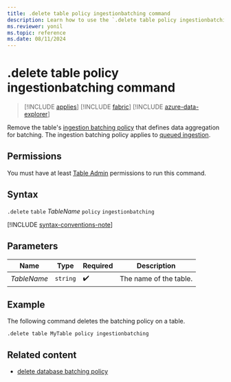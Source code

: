 ```yaml
---
title: .delete table policy ingestionbatching command
description: Learn how to use the `.delete table policy ingestionbatching` command to remove a table's ingestion batching policy.
ms.reviewer: yonil
ms.topic: reference
ms.date: 08/11/2024
---
```

# .delete table policy ingestionbatching command

> [!INCLUDE [applies](../includes/applies-to-version/applies.md)] [!INCLUDE [fabric](../includes/applies-to-version/fabric.md)] [!INCLUDE [azure-data-explorer](../includes/applies-to-version/azure-data-explorer.md)]

Remove the table's [ingestion batching policy](batching-policy.md) that defines data aggregation for batching. The ingestion batching policy applies to [queued ingestion](/azure/data-explorer/ingest-data-overview#continuous-data-ingestion).

## Permissions

You must have at least [Table Admin](../access-control/role-based-access-control.md) permissions to run this command.

## Syntax

`.delete` `table` *TableName* `policy` `ingestionbatching`

[!INCLUDE [syntax-conventions-note](../includes/syntax-conventions-note.md)]

## Parameters

|Name|Type|Required|Description|
|--|--|--|--|
|*TableName*| `string` | :heavy_check_mark:|The name of the table.|

## Example

The following command deletes the batching policy on a table.

```kusto
.delete table MyTable policy ingestionbatching
```

## Related content

* [delete database batching policy](delete-database-ingestion-batching-policy.md)
